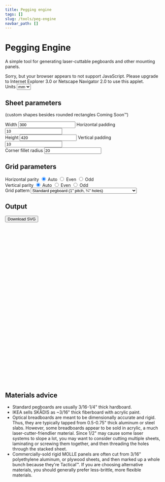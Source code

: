 ```yaml
---
title: Pegging engine
tags: []
slug: /tools/peg-engine
navbar_path: []
---
```


<div>
  <h1>Pegging Engine</h1>
  <p>
    A simple tool for generating laser-cuttable pegboards and other mounting
    panels.
  </p>
  <noscript>
    Sorry, but your browser appears to not support JavaScript. Please upgrade to
    Internet Explorer 3.0 or Netscape Navigator 2.0 to use this applet.
  </noscript>
  <form id="generator-input">
    <div>
      <div>
        Units
        <select class="generator-units" name="length-scaling">
          <option value="1" checked>mm</option>
          <option value="10">cm</option>
          <option value="1000">m</option>
          <option value="25.4">in</option>
          <option value="304.8">ft</option>
        </select>
      </div>
      <div class="sheet-params">
        <h2>Sheet parameters</h2>
        <p>(custom shapes besides rounded rectangles Coming Soon™)</p>
        <div>
          <label>
            Width
            <input
              class="shared-units"
              name="sheet-width"
              type="number"
              value="300"
            />
          </label>
          <label>
            Horizontal padding
            <input
              class="shared-units"
              name="sheet-h-padding"
              type="number"
              value="10"
            />
          </label>
        </div>
        <div>
          <label>
            Height
            <input
              class="shared-units"
              name="sheet-height"
              type="number"
              value="420"
            />
          </label>
          <label>
            Vertical padding
            <input
              class="shared-units"
              name="sheet-v-padding"
              type="number"
              value="10"
            />
          </label>
        </div>
        <div>
          <label>
            Corner fillet radius
            <input
              class="shared-units"
              name="sheet-fillet-radius"
              type="number"
              value="20"
            />
          </label>
        </div>
      </div>
      <div class="grid-params">
        <h2>Grid parameters</h2>
        <div>
          Horizontal parity
          <label>
            <input name="sheet-h-parity" type="radio" value="auto" checked />
            Auto
          </label>
          <label>
            <input name="sheet-h-parity" type="radio" value="even" /> Even
          </label>
          <label>
            <input name="sheet-h-parity" type="radio" value="odd" /> Odd
          </label>
        </div>
        <div>
          Vertical parity
          <label>
            <input name="sheet-v-parity" type="radio" value="auto" checked />
            Auto
          </label>
          <label>
            <input name="sheet-v-parity" type="radio" value="even" /> Even
          </label>
          <label>
            <input name="sheet-v-parity" type="radio" value="odd" /> Odd
          </label>
        </div>
        <label>
          Grid pattern
          <select name="grid-pattern">
            <option value="std-pegboard">
              Standard pegboard (1" pitch, ¼" holes)
            </option>
            <option value="skadis">IKEA SKÅDIS pegboard</option>
            <!--option value="wall-control">
                  1" pegboard with ¼" holes and 1" slots (Wall Control style)
                </option-->
            <option value="optical-table">
              Metric optical breadboard (M6 pilot holes, 25mm pitch)
            </option>
            <option value="molle-half">Rigid MOLLE panel (half holes)</option>
            <option value="molle-full">
              Rigid MOLLE panel (full holes, 3mm bars)
            </option>
            <option value="icc-smc">ICC Structured Media Center</option>
          </select>
        </label>
      </div>
    </div>
    <input type="hidden" name="debug-mode" id="debug-mode" value="1" />
  </form>
  <h2>Output</h2>
  <p id="generator-summary"></p>
  <div>
    <button onclick="doSVGDownload()">Download SVG</button>
  </div>
  <div id="generator-output" style="margin: 20px">
    <div
      style="
        margin-left: auto;
        margin-right: auto;
        max-width: 500px;
        max-height: 500px;
      "
    >
      <svg
        style="width: 100%; height: 100%; max-width: 500px; max-height: 500px"
      >
        <style>
          * {
            fill: transparent;
            stroke-width: 1px;
          }
        </style>
        <rect class="sheet" stroke="black" />
        <g class="holes"></g>
      </svg>
    </div>
  </div>
  <h2>Materials advice</h2>
  <ul>
    <li>Standard pegboards are usually 3/16-1/4" thick hardboard.</li>
    <li>IKEA sells SKÅDIS as ~3/16" thick fiberboard with acrylic paint.</li>
    <li>
      Optical breadboards are meant to be dimensionally accurate and rigid.
      Thus, they are typically tapped from 0.5-0.75" thick aluminum or steel
      slabs. However, some breadboards appear to be sold in acrylic, a much
      laser-cutter-friendlier material. Since 1/2" may cause some laser systems
      to slope a lot, you may want to consider cutting multiple sheets,
      laminating or screwing them together, and then threading the holes through
      the stacked sheet.
    </li>
    <li>
      Commercially-sold rigid MOLLE panels are often cut from 3/16" polyethylene
      aluminum, or plywood sheets, and then marked up a whole bunch because
      they're Tactical™. If you are choosing alternative materials, you should
      generally prefer less-brittle, more flexible materials.
    </li>
  </ul>
</div>
<script>
  const SVG_STD_PEGBOARD = `<circle cx="12.7" cy="12.7" r="3.175" stroke="red" stroke-width="1px"/>`;
  const SVG_SKADIS_HOLE =
    `<g transform="translate(10 0)">` +
    (`<path stroke="red" stroke-width="1px"` +
      (`d="M 2.5 5 ` +
        `v 10 ` +
        `a 2.5 2.5 0 0 1 -5 0 ` +
        `v -10 ` +
        `a 2.5 2.5 0 0 1 5 0"`) +
      `/>`) +
    `</g>`;
  const SVG_OPTICAL_TABLE_UNTHREADED = `<circle cx="12.5" cy="12.5" r="5.5" stroke="red" stroke-width="1px"/>`;
  const SVG_MOLLE_HALF = `<rect x="2.5" y="10" width="35" height="30" rx="5" stroke="red" stroke-width="1px"/>`;
  const SVG_MOLLE_FULL = `<rect x="2.5" y="2.5" width="35" height="22" rx="5" stroke="red" stroke-width="1px" />`;
  const ICC_SMC = (function generateICCSMC() {
    // these are in inches
    const SQUARE_SIZE = 6;
    const N_HOLES_ON_SIDE = 13;
    const HOLE_PITCH = SQUARE_SIZE / (N_HOLES_ON_SIDE - 1);
    const MARGIN = 0.625 / 2;
    const HOLE_RAD_MM = 0.125 * 25.4; // assumed quantity
    const TESS_SIZE_MM = 25.4 * (2 * MARGIN + SQUARE_SIZE);
    const hHoleXs = Array(N_HOLES_ON_SIDE)
      .fill(null)
      .map((_, i) => i * HOLE_PITCH);
    const vHoleYs = Array(N_HOLES_ON_SIDE - 2)
      .fill(null)
      .map((_, i) => (i + 1) * HOLE_PITCH);
    function round(x) {
      return Math.round(x * 1000) / 1000;
    }
    const holeTransformsInches = [
      hHoleXs.map((x) => [MARGIN + x, MARGIN]), // top
      hHoleXs.map((x) => [MARGIN + x, MARGIN + SQUARE_SIZE]), // bottom
      vHoleYs.map((y) => [MARGIN, MARGIN + y]), // left
      vHoleYs.map((y) => [MARGIN + SQUARE_SIZE, MARGIN + y]), // right
    ].flat(1);
    const holeTransforms = holeTransformsInches.map(([x, y]) => [
      round(x * 25.4),
      round(y * 25.4),
    ]);
    const holes = holeTransforms
      .map(
        ([x, y]) =>
          `<circle cx="${x}" cy="${y}" r="${HOLE_RAD_MM}" stroke="red" stroke-width="1px"/>`,
      )
      .join("");
    console.log(holes);
    return {
      w: TESS_SIZE_MM,
      h: TESS_SIZE_MM,
      tess: [[holes]],
    };
  })();
  const PATTERNS = {
    "std-pegboard": {
      w: 25.4,
      h: 25.4,
      tess: [[SVG_STD_PEGBOARD]],
    },
    skadis: {
      w: 20,
      h: 20,
      tess: [
        [SVG_SKADIS_HOLE, ""],
        ["", SVG_SKADIS_HOLE],
      ],
    },
    "optical-table": {
      w: 25,
      h: 25,
      tess: [[SVG_OPTICAL_TABLE_UNTHREADED]],
    },
    "molle-half": {
      w: 38,
      h: 50,
      tess: [[SVG_MOLLE_HALF]],
    },
    "molle-full": {
      w: 38,
      h: 25,
      tess: [[SVG_MOLLE_FULL]],
    },
    "icc-smc": ICC_SMC,
  };
  class Debouncer {
    constructor({ minPeriodMs }) {
      this.state = {
        tag: "ready",
      };
      this.minPeriodMs = minPeriodMs;
    }
    execute(action) {
      const now = Date.now();
      console.debug("execute", this.state);
      switch (this.state.tag) {
        case "ready":
          this.state = {
            tag: "cooldown",
            nextReady: now + this.minPeriodMs,
            queuedAction: null,
          };
          setTimeout(() => {
            this.advance();
          }, this.minPeriodMs);
          action();
          break;
        case "cooldown":
          this.state.queuedAction = action;
          this.advance();
          break;
      }
    }
    advance() {
      console.debug("advance", this.state);
      const now = new Date();
      switch (this.state.tag) {
        case "cooldown":
          if (now >= this.state.nextReady) {
            const queuedAction = this.state.queuedAction;
            this.state = { tag: "ready" };
            if (queuedAction) {
              queuedAction();
            }
          }
          break;
        default:
          break;
      }
    }
  }
  /** Holder for everything */
  class LaserPatternGenerator {
    constructor({ form, svg, summary }) {
      this.form = form;
      this.svg = svg;
      this.summary = summary;
      this.debouncer = new Debouncer({ minPeriodMs: 200 });
      const inputs = form.querySelectorAll(
        ".sheet-params input, .sheet-params input, .grid-params input, .grid-params select",
      );
      console.debug("hooking input event on form inputs", inputs);
      inputs.forEach((e) =>
        e.addEventListener("input", () => {
          this.updateSVG();
        }),
      );
      console.debug("hooking change event for unit selector", inputs);
      const units = form.querySelector(".generator-units");
      var prevUnitScale = Number(units.value);
      units.addEventListener("change", (ev) => {
        const newUnitScale = Number(units.value);
        console.debug(
          "performing units change from",
          prevUnitScale,
          "to",
          newUnitScale,
        );
        this.updateUnits(prevUnitScale / newUnitScale);
        prevUnitScale = newUnitScale;
      });
    }
    updateUnits(multiplier) {
      this.form.querySelectorAll(".shared-units").forEach((e) => {
        const rawVal = Number(e.value) * multiplier;
        const roundTo = 100000;
        e.value = Math.round((rawVal + Number.EPSILON) * roundTo) / roundTo;
      });
    }
    updateSVG() {
      this.debouncer.execute(() => this._updateSVG());
    }
    _updateSVG() {
      console.log("_updateSVG");
      const formData = new FormData(this.form);
      const holes = this.svg.querySelector(".holes");
      const rect = this.svg.querySelector(".sheet");
      const scaling = Number(formData.get("length-scaling"));
      const params = {
        debug: formData.get("debug-mode") == "1",
        w: Number(formData.get("sheet-width")) * scaling,
        xpad: Number(formData.get("sheet-h-padding")) * scaling,
        xpar: formData.get("sheet-h-parity"),
        h: Number(formData.get("sheet-height")) * scaling,
        ypad: Number(formData.get("sheet-v-padding")) * scaling,
        ypar: formData.get("sheet-v-parity"),
        fillet: Number(formData.get("sheet-fillet-radius")) * scaling,
        pattern: PATTERNS[formData.get("grid-pattern")],
      };
      console.debug("Rendering SVG with params", params);
      // resize the sheet
      rect.setAttribute("x", 0);
      rect.setAttribute("y", 0);
      rect.setAttribute("width", params.w);
      rect.setAttribute("height", params.h);
      rect.setAttribute("rx", params.fillet);
      rect.setAttribute("ry", params.fillet);
      this.svg.setAttribute("width", `${params.w / 10}cm`);
      this.svg.setAttribute("height", `${params.h / 10}cm`);
      this.svg.setAttribute("viewBox", `0 0 ${params.w} ${params.h}`);
      // clean the old holes
      holes.replaceChildren();
      // calculate the grid
      const ptn = params.pattern;
      const xGrid = packAxis(params.w, ptn.w, params.xpar, params.xpad);
      const yGrid = packAxis(params.h, ptn.h, params.ypar, params.ypad);
      console.debug("Calculated grid axes", xGrid, yGrid);
      const strs = [];
      // put in the new holes
      for (let i = 0; i < xGrid.count; i++) {
        for (let j = 0; j < yGrid.count; j++) {
          const x = xGrid.step * i + xGrid.offset;
          const y = yGrid.step * j + yGrid.offset;
          const xrepeat = ptn.tess[0].length;
          const yrepeat = ptn.tess.length;
          const tesspattern = ptn.tess[j % yrepeat][i % xrepeat];
          strs.push(`<g transform="translate(${x} ${y})">`);
          strs.push(tesspattern);
          strs.push("</g>");
        }
      }
      holes.innerHTML = strs.join();
      this.summary.innerText = `Grid is ${xGrid.count} × ${yGrid.count} (${xGrid.count * yGrid.count} cells)`;
    }
  }
  function packAxis(lenLimit, lenCell, parity, padding) {
    var count = Math.floor((lenLimit - 2 * padding) / lenCell);
    switch (parity) {
      case "auto":
        break;
      case "odd":
        if (count % 2 == 0) {
          count--;
        }
        break;
      case "even":
        if (count % 2 == 1) {
          count--;
        }
        break;
      default:
        throw new TypeError(`unknown parity ${parity}`);
    }
    return {
      count,
      offset: (lenLimit - count * lenCell) / 2,
      step: lenCell,
    };
  }
  const laserPatternGenerator = new LaserPatternGenerator({
    form: document.querySelector("#generator-input"),
    svg: document.querySelector("#generator-output svg"),
    summary: document.querySelector("#generator-summary"),
  });
  laserPatternGenerator.updateSVG();
  function doSVGDownload() {
    const data = laserPatternGenerator.svg.outerHTML;
    var blob = new Blob([data], { type: "image/svg+xml;charset=utf-8" });
    var url = URL.createObjectURL(blob);
    var downloadLink = document.createElement("a");
    downloadLink.href = url;
    downloadLink.download = "pattern.svg";
    document.body.appendChild(downloadLink);
    downloadLink.click();
    document.body.removeChild(downloadLink);
  }
</script>
